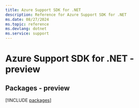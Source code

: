 ```yaml
---
title: Azure Support SDK for .NET
description: Reference for Azure Support SDK for .NET
ms.date: 08/27/2024
ms.topic: reference
ms.devlang: dotnet
ms.service: support
---
```

# Azure Support SDK for .NET - preview
## Packages - preview
[!INCLUDE [packages](support-index.md)]
